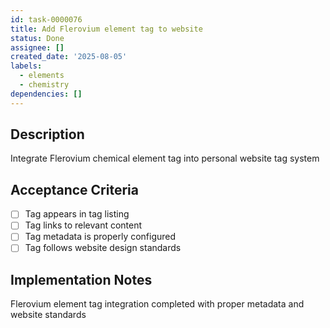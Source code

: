 ```yaml
---
id: task-0000076
title: Add Flerovium element tag to website
status: Done
assignee: []
created_date: '2025-08-05'
labels:
  - elements
  - chemistry
dependencies: []
---
```


## Description

Integrate Flerovium chemical element tag into personal website tag system

## Acceptance Criteria

- [ ] Tag appears in tag listing
- [ ] Tag links to relevant content
- [ ] Tag metadata is properly configured
- [ ] Tag follows website design standards

## Implementation Notes

Flerovium element tag integration completed with proper metadata and website standards
